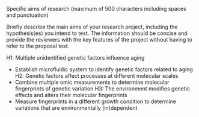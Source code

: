 Specific aims of research
(maximum of 500 characters including spaces and punctuation)

Briefly describe the main aims of your research project, including the hypothesis(es) you intend to test. The information should be concise and provide the reviewers with the key features of the project without having to refer to the proposal text.

H1: Multiple unidentified genetic factors influence aging
- Establish microfluidic system to identify genetic factors related to aging
H2: Genetic factors affect processes at different molecular scales
- Combine multiple omic measurements to determine molecular fingerprints of genetic variation
H3: The environment modifies genetic effects and alters their molecular fingerprints
- Measure fingerprints in a different growth condition to determine variations that are environmentally (in)dependent
